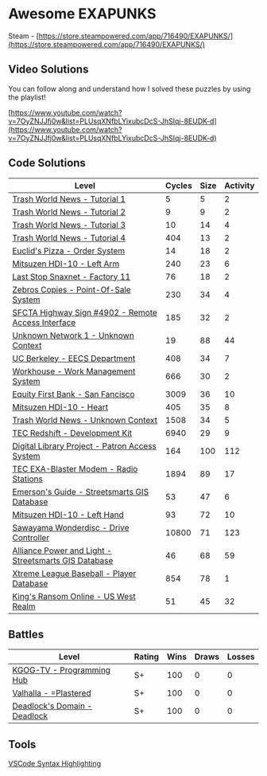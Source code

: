 # Awesome EXAPUNKS

Steam - [https://store.steampowered.com/app/716490/EXAPUNKS/](https://store.steampowered.com/app/716490/EXAPUNKS/)

## Video Solutions

You can follow along and understand how I solved these puzzles by using the playlist!

[https://www.youtube.com/watch?v=7OyZNJJfj0w&list=PLUsqXNfbLYixubcDcS-JhSIqj-8EUDK-d](https://www.youtube.com/watch?v=7OyZNJJfj0w&list=PLUsqXNfbLYixubcDcS-JhSIqj-8EUDK-d)

## Code Solutions

| Level                                                                                                                   | Cycles | Size | Activity |
|-------------------------------------------------------------------------------------------------------------------------|--------|------|----------|
| [Trash World News - Tutorial 1](solutions/01-trash-world-news-tutorial-1)                                               | 5      | 5    | 2        |
| [Trash World News - Tutorial 2](solutions/02-trash-world-news-tutorial-2)                                               | 9      | 9    | 2        |
| [Trash World News - Tutorial 3](solutions/03-trash-world-news-tutorial-3)                                               | 10     | 14   | 4        |
| [Trash World News - Tutorial 4](solutions/04-trash-world-news-tutorial-4)                                               | 404    | 13   | 2        |
| [Euclid's Pizza - Order System](solutions/05-euclids-pizza-order-system)                                                | 14     | 18   | 2        |
| [Mitsuzen HDI-10 - Left Arm](solutions/06-mitsuzen-hdi-10-left-arm)                                                     | 240    | 23   | 6        |
| [Last Stop Snaxnet - Factory 11](solutions/07-last-stop-snaxnet-factory-11)                                             | 76     | 18   | 2        |
| [Zebros Copies - Point-Of-Sale System](solutions/08-zebros-copies-point-of-sale-system)                                 | 230    | 34   | 4        |
| [SFCTA Highway Sign #4902 - Remote Access Interface](solutions/09-sfcta-highway-sign-4902-remote-access-interface)      | 185    | 32   | 2        |
| [Unknown Network 1 - Unknown Context](solutions/10-unknown-network-1-unknown-context)                                   | 19     | 88   | 44       |
| [UC Berkeley - EECS Department](solutions/11-uc-berkeley-eecs-department)                                               | 408    | 34   | 7        |
| [Workhouse - Work Management System](solutions/12-workhouse-work-management-system)                                     | 666    | 30   | 2        |
| [Equity First Bank - San Fancisco](solutions/13-equity-first-bank-san-francisco)                                        | 3009   | 36   | 10       |
| [Mitsuzen HDI-10 - Heart](solutions/14-mitsuzen-hdi-10-heart)                                                           | 405    | 35   | 8        |
| [Trash World News - Unknown Context](solutions/15-trash-world-news-unknown-context)                                     | 1508   | 34   | 5        |
| [TEC Redshift - Development Kit](solutions/16-tec-redshift-development-kit)                                             | 6940   | 29   | 9        |
| [Digital Library Project - Patron Access System](solutions/17-digital-library-project-patron-access-system)             | 164    | 100  | 112      |
| [TEC EXA-Blaster Modem - Radio Stations](solutions/18-tec-exa-blaster-modem-radio-stations)                             | 1894   | 89   | 17       |
| [Emerson's Guide - Streetsmarts GIS Database](solutions/19-emersonsguide-streetsmarts-gis-database)                     | 53     | 47   | 6        |
| [Mitsuzen HDI-10 - Left Hand](solutions/20-mitsuzen-hdi-10-left-hand)                                                   | 93     | 72   | 10       |
| [Sawayama Wonderdisc - Drive Controller](solutions/21-sawayama-wonderdisc-drive-controller)                             | 10800  | 71   | 123      |
| [Alliance Power and Light - Streetsmarts GIS Database](solutions/22-alliance-power-and-light-streetsmarts-gis-database) | 46     | 68   | 59       |
| [Xtreme League Baseball - Player Database](solutions/23-xtreme-league-baseball-player-database)                         | 854    | 78   | 1        |
| [King's Ransom Online - US West Realm](solutions/24-kings-ransom-online-us-west-realm)                                  | 51     | 45   | 32       |

## Battles

| Level                                                                | Rating | Wins | Draws | Losses |
|----------------------------------------------------------------------|--------|------|-------|--------|
| [KGOG-TV - Programming Hub](battles/01-kgog-tv-programming-hub)      | S+     | 100  | 0     | 0      |
| [Valhalla - =Plastered](battles/02-valhalla-plastered)               | S+     | 100  | 0     | 0      |
| [Deadlock's Domain - Deadlock](battles/03-deadlocks-domain-deadlock) | S+     | 100  | 0     | 0      |

## Tools

[VSCode Syntax Highlighting](https://marketplace.visualstudio.com/items?itemName=pizzafox.exa-syntax-highlighting)